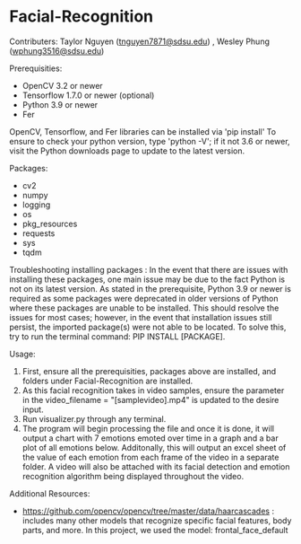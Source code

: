 # Facial-Recognition
Contributers: Taylor Nguyen (tnguyen7871@sdsu.edu) , Wesley Phung (wphung3516@sdsu.edu)

Prerequisities: 
- OpenCV 3.2 or newer
- Tensorflow 1.7.0 or newer (optional)
- Python 3.9 or newer
- Fer 

OpenCV, Tensorflow, and Fer libraries can be installed via 'pip install'
To ensure to check your python version, type 'python -V'; if it not 3.6 or newer, visit the Python downloads page to update to the latest version.

Packages: 
- cv2
- numpy
- logging
- os
- pkg_resources
- requests
- sys
- tqdm 

Troubleshooting installing packages : 
In the event that there are issues with installing these packages, one main issue may be due to the fact 
Python is not on its latest version. As stated in the prerequisite, Python 3.9 or newer is required as some packages were deprecated in older versions of Python
where these packages are unable to be installed. This should resolve the issues for most cases; however, in the event that installation issues still persist, the imported package(s) were not able to be located. To solve this, try to run the terminal command: PIP INSTALL [PACKAGE].

Usage:
1. First, ensure all the prerequisities, packages above are installed, and folders under Facial-Recognition are installed.
2. As this facial recognition takes in video samples, ensure the parameter in the video_filename = "[samplevideo].mp4" is updated to the desire input.
3. Run visualizer.py through any terminal.
4. The program will begin processing the file and once it is done, it will output a chart with 7 emotions emoted over time in a graph and a bar plot of all emotions below. Additonally, this will output an excel sheet of the value of each emotion from each frame of the video in a separate folder. A video will also be attached with its facial detection and emotion recognition algorithm being displayed throughout the video. 

Additional Resources:
- https://github.com/opencv/opencv/tree/master/data/haarcascades : includes many other models that recognize specific facial features, body parts, and more. In this project, we used the model: frontal_face_default
